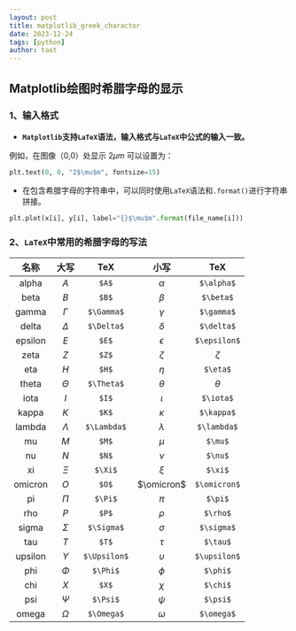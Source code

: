 ```yaml
---
layout: post
title: matplotlib_greek_charactor
date: 2023-12-24
tags: [python]
author: taot
---
```


## Matplotlib绘图时希腊字母的显示

### 1、输入格式

* **`Matplotlib`支持`LaTeX`语法，输入格式与`LaTeX`中公式的输入一致。**

例如，在图像（0,0）处显示 $2\mu m$ 可以设置为：

```python
plt.text(0, 0, "2$\mu$m", fontsize=15)
```

* 在包含希腊字母的字符串中，可以同时使用`LaTeX`语法和`.format()`进行字符串拼接。

```python
plt.plot(x[i], y[i], label="{}$\mu$m".format(file_name[i]))
```

### 2、`LaTeX`中常用的希腊字母的写法

|  名称   |    大写    |     TeX      |    小写    |     TeX      |
| :-----: | :--------: | :----------: | :--------: | :----------: |
|  alpha  |    $A$     |    `$A$`     |  $\alpha$  |  `$\alpha$`  |
|  beta   |    $B$     |    `$B$`     |  $\beta$   |  `$\beta$`   |
|  gamma  |  $\Gamma$  |  `$\Gamma$`  |  $\gamma$  |  `$\gamma$`  |
|  delta  |  $\Delta$  |  `$\Delta$`  |  $\delta$  |  `$\delta$`  |
| epsilon |    $E$     |    `$E$`     | $\epsilon$ | `$\epsilon$` |
|  zeta   |    $Z$     |    `$Z$`     |  $\zeta$   |   $\zeta$    |
|   eta   |    $H$     |    `$H$`     |   $\eta$   |   `$\eta$`   |
|  theta  |  $\Theta$  |  `$\Theta$`  |  $\theta$  |   $\theta$   |
|  iota   |    $I$     |    `$I$`     |  $\iota$   |  `$\iota$`   |
|  kappa  |    $K$     |    `$K$`     |  $\kappa$  |  `$\kappa$`  |
| lambda  | $\Lambda$  | `$\Lambda$`  | $\lambda$  | `$\lambda$`  |
|   mu    |    $M$     |    `$M$`     |   $\mu$    |   `$\mu$`    |
|   nu    |    $N$     |    `$N$`     |   $\nu$    |   `$\nu$`    |
|   xi    |   $\Xi$    |   `$\Xi$`    |   $\xi$    |   `$\xi$`    |
| omicron |    $O$     |    `$O$`     | $\omicron$ | `$\omicron$` |
|   pi    |   $\Pi$    |   `$\Pi$`    |   $\pi$    |   `$\pi$`    |
|   rho   |    $P$     |    `$P$`     |   $\rho$   |   `$\rho$`   |
|  sigma  |  $\Sigma$  |  `$\Sigma$`  |  $\sigma$  |  `$\sigma$`  |
|   tau   |    $T$     |    `$T$`     |   $\tau$   |   `$\tau$`   |
| upsilon | $\Upsilon$ | `$\Upsilon$` | $\upsilon$ | `$\upsilon$` |
|   phi   |   $\Phi$   |   `$\Phi$`   |   $\phi$   |   `$\phi$`   |
|   chi   |    $X$     |    `$X$`     |   $\chi$   |   `$\chi$`   |
|   psi   |   $\Psi$   |   `$\Psi$`   |   $\psi$   |   `$\psi$`   |
|  omega  |  $\Omega$  |  `$\Omega$`  |  $\omega$  |  `$\omega$`  |

